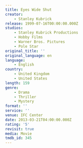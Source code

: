 ```yaml
---
title: Eyes Wide Shut
creator:
    - Stanley Kubrick
release: 1999-07-16T00:00:00.000Z
studios:
    - Stanley Kubrick Productions
    - Hobby Films
    - Warner Bros. Pictures
    - Pole Star
original_title: ''
original_language: en
language:
    - English
country:
    - United Kingdom
    - United States
length: 159
genre:
    - Drama
    - Thriller
    - Mystery
format: ''
service: ''
venue: IFC Center
date: 2013-03-21T04:00:00.000Z
rating: '5'
revisit: true
media: Movie
tmdb_id: 345
---
```



